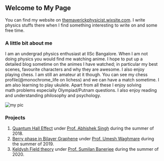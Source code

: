 ## Welcome to My Page

You can find my website on [themaverickphysicist.wixsite.com](https://themaverickphysici.wixsite.com/website). I write physics stuffs there when I find something interesting to write on and some free time.


### A little bit about me
I am an undergrad physics enthusiast at IISc Bangalore. When I am not doing physics you would find me watching anime. I hope to put up a detailed blog sometime on the animes I have watched; in particular my best scenes, favourite characters and why they are awesome. I also enjoy playing chess. I am still an amateur at it though. You can see my chess profile(@monochrome_life on lichess) and we can have a match sometime. I am also learning to play ukulele. Apart from all these I enjoy solving math problems especially Olympiad/Putnam questions. I also enjoy reading and understanding philosophy and psychology.

<img src="https://amananand8991.github.io/About-me/pic.jpeg" alt="my pic">

### Projects 
1. [Quantum Hall Effect](https://drive.google.com/file/d/1U0bAxFBVG9V3_tvfv0oErL6aZ9-fstag/view?usp=sharing) under [Prof. Abhishek Singh](https://iiscprofiles.irins.org/profile/54461) during the summer of 2018.
2. [Berry phase in Bilayer Graphene](https://drive.google.com/file/d/1U1lxJjBCbplGxoOO-TJe7PAAbC_cwVh6/view?usp=sharing) under [Prof. Umesh Waghmare](http://www.jncasr.ac.in/waghmare/index.html) during the summer of 2019.
3. [Keldysh Field theory](https://github.com/amananand8991/3rd_year_project.git) under [Prof. Sumilan Banerjee](https://sumilanbanerjee.wixsite.com/mysite) during the summer of 2020.
